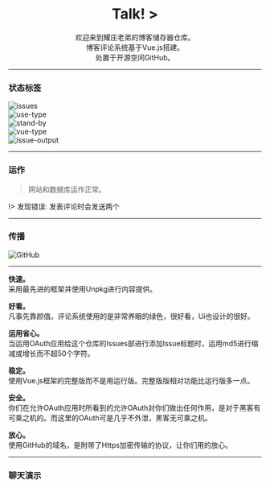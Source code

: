 <center>
<h1> Talk! > </h1>
欢迎来到耀庄老弟的博客储存器仓库。<br/>
博客评论系统基于Vue.js搭建。</br/>
处置于开源空间GitHub。
</center>

---
### 状态标签
![issues](https://img.shields.io/github/issues/sunbossrs/suntalk_save.svg?style=flat-square)  
![use-type](https://img.shields.io/badge/use--type-vue.js-green.svg?style=flat-square)  
![stand-by](https://img.shields.io/badge/stand--by-vssue-green.svg?style=flat-square)  
![vue-type](https://img.shields.io/badge/vue--type-full-orange.svg?style=flat-square)  
![issue-output](https://img.shields.io/badge/issue--output-md5-lightgrey.svg?style=flat-square)

---
### 运作
> 网站和数据库运作正常。

!> 发现错误: 发表评论时会发送两个

---
### 传播
![[GitHub](https://github.com/sunbossrs/suntalk_save)](https://img.shields.io/badge/open--source-github-blue.svg?style=flat-square)

---
**快速。**  
采用最先进的框架并使用Unpkg进行内容提供。

**好看。**  
凡事先靠颜值。评论系统使用的是非常养眼的绿色，很好看，Ui也设计的很好。

**运用省心。**  
当运用OAuth应用给这个仓库的Issues部进行添加Issue标题时，运用md5进行缩减或增长而不超50个字符。

**稳定。**  
使用Vue.js框架的完整版而不是用运行版。完整版版相对功能比运行版多一点。

**安全。**  
你们在允许OAuth应用时所看到的允许OAuth对你们做出任何作用，是对于黑客有可乘之机的。而这里的OAuth可是几乎不外泄，黑客无可乘之机。

**放心。**  
使用GitHub的域名，是附带了Https加密传输的协议，让你们用的放心。

---
### 聊天演示
<div id="vssue"></div>
